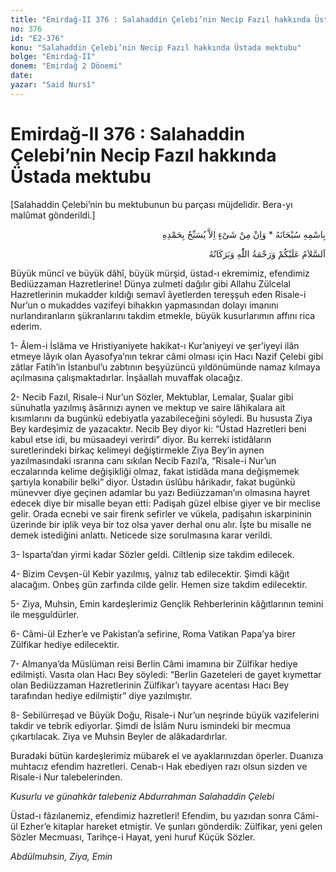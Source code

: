 ```yaml
---
title: "Emirdağ-II 376 : Salahaddin Çelebi’nin Necip Fazıl hakkında Üstada mektubu"
no: 376
id: "E2-376"
konu: "Salahaddin Çelebi’nin Necip Fazıl hakkında Üstada mektubu"
bolge: "Emirdağ-II"
donem: "Emirdağ 2 Dönemi"
date: 
yazar: "Said Nursî"
---
```


# Emirdağ-II 376 : Salahaddin Çelebi’nin Necip Fazıl hakkında Üstada mektubu

<p class="takdim">[Salahaddin Çelebi’nin bu mektubunun bu parçası müjdelidir. Bera-yı malûmat gönderildi.]</p>

<p class="arabic" dir="rtl" title="Meal: “Subhân Allah’ın adıyla” * “Hiçbir şey yoktur ki O'nu hamd ile tesbih etmesin” [İsrâ 17:44]">بِاسْمِهِ سُبْحَانَهُ * وَاِنْ مِنْ شَىْءٍ اِلاَّ يُسَبِّحُ بِحَمْدِهِ</p>

<p class="arabic" dir="rtl" title="Meal: “Allah’ın selâmı, rahmeti ve bereketleri, üzerinize olsun.”">اَلسَّلاَمُ عَلَيْكُمْ وَرَحْمَةُ اللّٰهِ وَبَرَكَاتُهُ</p>

Büyük müncî ve büyük dâhî, büyük mürşid, üstad-ı ekremimiz, efendimiz Bediüzzaman Hazretlerine! Dünya zulmeti dağılır gibi Allahu Zülcelal Hazretlerinin mukadder kıldığı semavî âyetlerden tereşşuh eden Risale-i Nur’un o mukaddes vazifeyi bihakkın yapmasından dolayı imanını nurlandıranların şükranlarını takdim etmekle, büyük kusurlarımın affını rica ederim.

1- Âlem-i İslâma ve Hristiyaniyete hakikat-ı Kur’aniyeyi ve şer’iyeyi ilân etmeye lâyık olan Ayasofya’nın tekrar câmi olması için Hacı Nazif Çelebi gibi zâtlar Fatih’in İstanbul’u zabtının beşyüzüncü yıldönümünde namaz kılmaya açılmasına çalışmaktadırlar. İnşâallah muvaffak olacağız.

2- Necib Fazıl, Risale-i Nur’un Sözler, Mektublar, Lemalar, Şualar gibi sünuhatla yazılmış âsârınızı aynen ve mektup ve saire lâhikalara ait kısımlarını da bugünkü edebiyatla yazabileceğini söyledi. Bu hususta Ziya Bey kardeşimiz de yazacaktır. Necib Bey diyor ki: “Üstad Hazretleri beni kabul etse idi, bu müsaadeyi verirdi” diyor. Bu kerreki istidâların suretlerindeki birkaç kelimeyi değiştirmekle Ziya Bey’in aynen yazılmasındaki ısrarına canı sıkılan Necib Fazıl’a, “Risale-i Nur’un eczalarında kelime değişikliği olmaz, fakat istidâda mana değişmemek şartıyla konabilir belki” diyor. Üstadın üslûbu hârikadır, fakat bugünkü münevver diye geçinen adamlar bu yazı Bediüzzaman’ın olmasına hayret edecek diye bir misalle beyan etti: Padişah güzel elbise giyer ve bir meclise gelir. Orada ecnebi ve sair firenk sefirler ve vükela, padişahın iskarpininin üzerinde bir iplik veya bir toz olsa yaver derhal onu alır. İşte bu misalle ne demek istediğini anlattı. Neticede size sorulmasına karar verildi.

3- Isparta’dan yirmi kadar Sözler geldi. Ciltlenip size takdim edilecek.

4- Bizim Cevşen-ül Kebir yazılmış, yalnız tab edilecektir. Şimdi kâğıt alacağım. Onbeş gün zarfında cilde gelir. Hemen size takdim edilecektir.

5- Ziya, Muhsin, Emin kardeşlerimiz Gençlik Rehberlerinin kâğıtlarının temini ile meşguldürler.

6- Câmi-ül Ezher’e ve Pakistan’a sefirine, Roma Vatikan Papa’ya birer Zülfikar hediye edilecektir.

7- Almanya’da Müslüman reisi Berlin Câmi imamına bir Zülfikar hediye edilmişti. Vasıta olan Hacı Bey söyledi: “Berlin Gazeteleri de gayet kıymettar olan Bediüzzaman Hazretlerinin Zülfikar’ı tayyare acentası Hacı Bey tarafından hediye edilmiştir” diye yazılmıştır.

8- Sebilürreşad ve Büyük Doğu, Risale-i Nur’un neşrinde büyük vazifelerini takdir ve tebrik ediyorlar. Şimdi de İslâm Nuru ismindeki bir mecmua çıkartılacak. Ziya ve Muhsin Beyler de alâkadardırlar.

Buradaki bütün kardeşlerimiz mübarek el ve ayaklarınızdan öperler. Duanıza muhtacız efendim hazretleri. Cenab-ı Hak ebediyen razı olsun sizden ve Risale-i Nur talebelerinden.

*Kusurlu ve günahkâr talebeniz*
*Abdurrahman Salahaddin Çelebi*

Üstad-ı fâzılanemiz, efendimiz hazretleri! Efendim, bu yazıdan sonra Câmi-ül Ezher’e kitaplar hareket etmiştir. Ve şunları gönderdik: Zülfikar, yeni gelen Sözler Mecmuası, Tarihçe-i Hayat, yeni huruf Küçük Sözler.

*Abdülmuhsin, Ziya, Emin*
